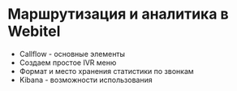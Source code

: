 # Маршрутизация и аналитика в Webitel

- Callflow - основные элементы
- Создаем простое IVR меню
- Формат и место хранения статистики по звонкам
- Kibana - возможности использования    

